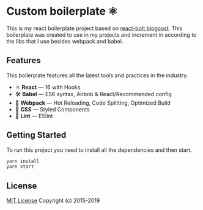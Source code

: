 # Custom boilerplate ⚛️

This is my react boilerplate project based on [react-bolt blogpost](https://dev.to/leonardomso/a-complete-react-boilerplate-tutorialfrom-zero-to-hero-jig). This boilerplate was created to use in my projects and increment in according to the libs that I use besides webpack and babel.

## Features

This boilerplate features all the latest tools and practices in the industry.

- ⚛ **React** — 16 with Hooks
- 🛠 **Babel** — ES6 syntax, Airbnb & React/Recommended config
- 🚀 **Webpack**  — Hot Reloading, Code Splitting, Optimized Build
- 💅 **CSS** — Styled Components
- 💖  **Lint** — ESlint

## Getting Started

To run this project you need to install all the dependencies and then start.

```sh
yarn install
yarn start
```

## License
[MIT License](LICENSE.md) Copyright (c) 2015-2019
